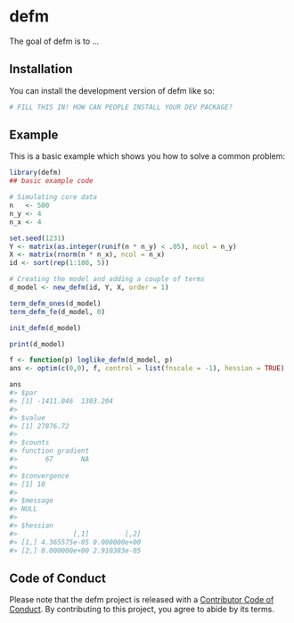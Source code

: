
<!-- README.md is generated from README.Rmd. Please edit that file -->

# defm

<!-- badges: start -->
<!-- badges: end -->

The goal of defm is to …

## Installation

You can install the development version of defm like so:

``` r
# FILL THIS IN! HOW CAN PEOPLE INSTALL YOUR DEV PACKAGE?
```

## Example

This is a basic example which shows you how to solve a common problem:

``` r
library(defm)
## basic example code

# Simulating core data
n   <- 500
n_y <- 4
n_x <- 4

set.seed(1231)
Y <- matrix(as.integer(runif(n * n_y) < .05), ncol = n_y)
X <- matrix(rnorm(n * n_x), ncol = n_x)
id <- sort(rep(1:100, 5))

# Creating the model and adding a couple of terms
d_model <- new_defm(id, Y, X, order = 1)

term_defm_ones(d_model)
term_defm_fe(d_model, 0)

init_defm(d_model)

print(d_model)

f <- function(p) loglike_defm(d_model, p)
ans <- optim(c(0,0), f, control = list(fnscale = -1), hessian = TRUE)

ans
#> $par
#> [1] -1411.046  1303.204
#> 
#> $value
#> [1] 27876.72
#> 
#> $counts
#> function gradient 
#>       67       NA 
#> 
#> $convergence
#> [1] 10
#> 
#> $message
#> NULL
#> 
#> $hessian
#>              [,1]         [,2]
#> [1,] 4.365575e-05 0.000000e+00
#> [2,] 0.000000e+00 2.910383e-05
```

## Code of Conduct

Please note that the defm project is released with a [Contributor Code
of
Conduct](https://contributor-covenant.org/version/2/0/CODE_OF_CONDUCT.html).
By contributing to this project, you agree to abide by its terms.
